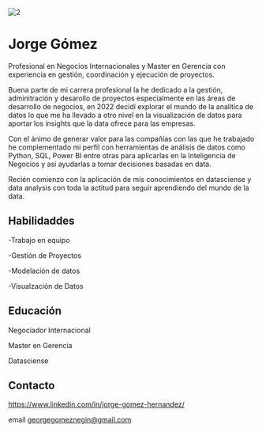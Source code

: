 
![2](https://github.com/JorgeGomezData/JorgeGomezData/assets/119060723/efdb1550-9192-4d30-92f7-d0f4e2f3d80b)

# Jorge Gómez

Profesional en Negocios Internacionales y Master en Gerencia con experiencia en gestión, coordinación y ejecución de proyectos.

Buena parte de mi carrera profesional la he dedicado a la gestión, adminitración y desarollo de proyectos especialmente en las áreas de desarrollo de negocios, en 2022 decidí explorar el mundo de la analítica de datos lo que me ha llevado a otro nivel en la visualización de datos para aportar los insights que la data ofrece para las empresas.

Con el ánimo de generar valor para las compañías con las que he trabajado he complementado mi perfil con herramientas de análisis de datos como Python, SQL, Power BI entre otras para aplicarlas en la Inteligencia de Negocios y asi ayudarlas a tomar decisiones basadas en data.

Recién comienzo con la aplicación de mis conocimientos en datasciense y data analysis con toda la actitud para seguir aprendiendo del mundo de la data.

## Habilidaddes
-Trabajo en equipo

-Gestión de Proyectos

-Modelación de datos

-Visualzación de Datos


## Educación

Negociador Internacional

Master en Gerencia

Datasciense

## Contacto

https://www.linkedin.com/in/jorge-gomez-hernandez/

email georgegomeznegin@gmail.com

